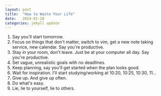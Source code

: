 ```yaml
---
layout: post
title:  "How to Waste Your Life"
date:   2024-01-28
categories: jekyll update
---
```


1. Say you'll start tomorrow.
2. Focus on things that don't matter, switch to vim, get a new note taking service,
new calendar. Say you're productive.
3. Stay in your room, don't leave. Just be at your computer all day. Say you're productive.
4. Set vague, unrealistic goals with no deadlines.
5. Keep planning, say you'll get started when the plan looks good.
6. Wait for inspiration. I'll start studying/working at 10:20, 10:25, 10:30, 11...
7. Give up. And give up often.
8. Do what's easy.
9. Lie, lie to yourself, lie to others.
